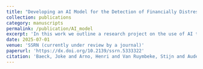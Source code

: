 ```yaml
---
title: "Developing an AI Model for the Detection of Financially Distressed Companies by Belgian Commercial Courts"
collection: publications
category: manuscripts
permalink: /publication/AI_model
excerpt: 'In this work we outline a research project on the use of AI to detect and evaluate financially distressed companies by commercial courts'
date: 2025-07-01
venue: 'SSRN (currently under review by a journal)'
paperurl: 'https://dx.doi.org/10.2139/ssrn.5333322'
citation: 'Baeck, Joke and Arno, Henri and Van Ruymbeke, Stijn and Audenaert, Aruna and Habils, Tibe and Mulier, Klaas and Demeester, Thomas, Developing an AI Model for the Detection of Financially Distressed Companies by Belgian Commercial Courts (June 11, 2025). Available at SSRN: https://ssrn.com/abstract=5333322 or http://dx.doi.org/10.2139/ssrn.5333322'
---
```

